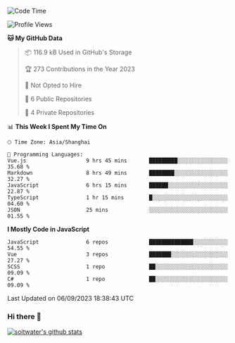 <!--START_SECTION:waka-->
![Code Time](http://img.shields.io/badge/Code%20Time-2%2C490%20hrs%2028%20mins-blue)

![Profile Views](http://img.shields.io/badge/Profile%20Views-0-blue)

**🐱 My GitHub Data** 

> 📦 116.9 kB Used in GitHub's Storage 
 > 
> 🏆 273 Contributions in the Year 2023
 > 
> 🚫 Not Opted to Hire
 > 
> 📜 6 Public Repositories 
 > 
> 🔑 4 Private Repositories 
 > 
📊 **This Week I Spent My Time On** 

```text
🕑︎ Time Zone: Asia/Shanghai

💬 Programming Languages: 
Vue.js                   9 hrs 45 mins       █████████░░░░░░░░░░░░░░░░   35.68 % 
Markdown                 8 hrs 49 mins       ████████░░░░░░░░░░░░░░░░░   32.27 % 
JavaScript               6 hrs 15 mins       ██████░░░░░░░░░░░░░░░░░░░   22.87 % 
TypeScript               1 hr 15 mins        █░░░░░░░░░░░░░░░░░░░░░░░░   04.60 % 
JSON                     25 mins             ░░░░░░░░░░░░░░░░░░░░░░░░░   01.55 % 
```

**I Mostly Code in JavaScript** 

```text
JavaScript               6 repos             ██████████████░░░░░░░░░░░   54.55 % 
Vue                      3 repos             ███████░░░░░░░░░░░░░░░░░░   27.27 % 
SCSS                     1 repo              ██░░░░░░░░░░░░░░░░░░░░░░░   09.09 % 
C#                       1 repo              ██░░░░░░░░░░░░░░░░░░░░░░░   09.09 % 
```




 Last Updated on 06/09/2023 18:38:43 UTC
<!--END_SECTION:waka-->

### Hi there 👋
[![soitwater's github stats](https://github-readme-stats.vercel.app/api?username=soitwater)](https://github.com/soitwater/github-readme-stats)
